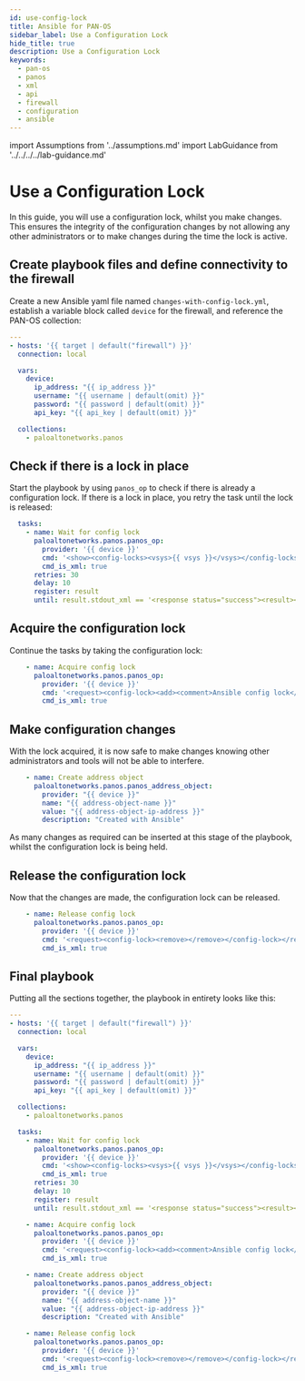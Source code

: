 ```yaml
---
id: use-config-lock
title: Ansible for PAN-OS
sidebar_label: Use a Configuration Lock
hide_title: true
description: Use a Configuration Lock
keywords:
  - pan-os
  - panos
  - xml
  - api
  - firewall
  - configuration
  - ansible
---
```


import Assumptions from '../assumptions.md'
import LabGuidance from '../../../../lab-guidance.md'

# Use a Configuration Lock

In this guide, you will use a configuration lock, whilst you make changes. This ensures the integrity of the configuration changes by not allowing any other administrators or to make changes during the time the lock is active.

<Assumptions components={props.components} />

<LabGuidance components={props.components} />

## Create playbook files and define connectivity to the firewall

Create a new Ansible yaml file named `changes-with-config-lock.yml`, establish a variable block called `device` for the firewall, and reference the PAN-OS collection:

```yaml
---
- hosts: '{{ target | default("firewall") }}'
  connection: local

  vars:
    device:
      ip_address: "{{ ip_address }}"
      username: "{{ username | default(omit) }}"
      password: "{{ password | default(omit) }}"
      api_key: "{{ api_key | default(omit) }}"

  collections:
    - paloaltonetworks.panos
```

## Check if there is a lock in place

Start the playbook by using ```panos_op``` to check if there is already a configuration lock. If there is a lock in place, you retry the task until the lock is released:

```yaml
  tasks:
    - name: Wait for config lock
      paloaltonetworks.panos.panos_op:
        provider: '{{ device }}'
        cmd: '<show><config-locks><vsys>{{ vsys }}</vsys></config-locks></show>'
        cmd_is_xml: true
      retries: 30
      delay: 10
      register: result
      until: result.stdout_xml == '<response status="success"><result><config-locks /></result></response>'
```

## Acquire the configuration lock

Continue the tasks by taking the configuration lock:

```yaml
    - name: Acquire config lock
      paloaltonetworks.panos.panos_op:
        provider: '{{ device }}'
        cmd: '<request><config-lock><add><comment>Ansible config lock</comment></add></config-lock></request>'
        cmd_is_xml: true
```

## Make configuration changes

With the lock acquired, it is now safe to make changes knowing other administrators and tools will not be able to interfere.

```yaml
    - name: Create address object
      paloaltonetworks.panos.panos_address_object:
        provider: "{{ device }}"
        name: "{{ address-object-name }}"
        value: "{{ address-object-ip-address }}"
        description: "Created with Ansible"
```

As many changes as required can be inserted at this stage of the playbook, whilst the configuration lock is being held.

## Release the configuration lock

Now that the changes are made, the configuration lock can be released.

```yaml
    - name: Release config lock
      paloaltonetworks.panos.panos_op:
        provider: '{{ device }}'
        cmd: '<request><config-lock><remove></remove></config-lock></request>'
        cmd_is_xml: true
```

## Final playbook

Putting all the sections together, the playbook in entirety looks like this:

```yaml
---
- hosts: '{{ target | default("firewall") }}'
  connection: local

  vars:
    device:
      ip_address: "{{ ip_address }}"
      username: "{{ username | default(omit) }}"
      password: "{{ password | default(omit) }}"
      api_key: "{{ api_key | default(omit) }}"

  collections:
    - paloaltonetworks.panos

  tasks:
    - name: Wait for config lock
      paloaltonetworks.panos.panos_op:
        provider: '{{ device }}'
        cmd: '<show><config-locks><vsys>{{ vsys }}</vsys></config-locks></show>'
        cmd_is_xml: true
      retries: 30
      delay: 10
      register: result
      until: result.stdout_xml == '<response status="success"><result><config-locks /></result></response>'

    - name: Acquire config lock
      paloaltonetworks.panos.panos_op:
        provider: '{{ device }}'
        cmd: '<request><config-lock><add><comment>Ansible config lock</comment></add></config-lock></request>'
        cmd_is_xml: true

    - name: Create address object
      paloaltonetworks.panos.panos_address_object:
        provider: "{{ device }}"
        name: "{{ address-object-name }}"
        value: "{{ address-object-ip-address }}"
        description: "Created with Ansible"

    - name: Release config lock
      paloaltonetworks.panos.panos_op:
        provider: '{{ device }}'
        cmd: '<request><config-lock><remove></remove></config-lock></request>'
        cmd_is_xml: true
```

